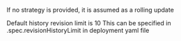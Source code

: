 If no strategy is provided, it is assumed as a rolling update

Default history revision limit is 10
This can be specified in .spec.revisionHistoryLimit in deployment yaml file

